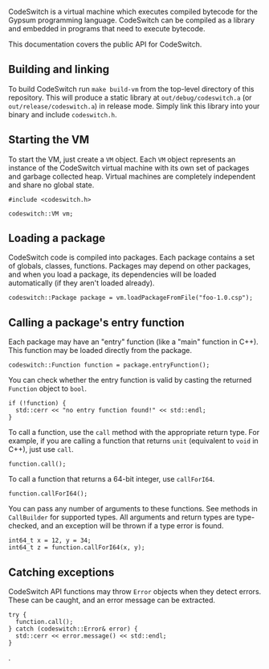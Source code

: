 CodeSwitch is a virtual machine which executes compiled bytecode for
the Gypsum programming language. CodeSwitch can be compiled as a
library and embedded in programs that need to execute bytecode.

This documentation covers the public API for CodeSwitch.

## Building and linking

To build CodeSwitch run `make build-vm` from the top-level directory
of this repository. This will produce a static library at
`out/debug/codeswitch.a` (or `out/release/codeswitch.a`) in release
mode. Simply link this library into your binary and include
`codeswitch.h`.

## Starting the VM

To start the VM, just create a `VM` object. Each `VM` object
represents an instance of the CodeSwitch virtual machine with its own
set of packages and garbage collected heap. Virtual machines are
completely independent and share no global state.

    #include <codeswitch.h>

    codeswitch::VM vm;

## Loading a package

CodeSwitch code is compiled into packages. Each package contains
a set of globals, classes, functions. Packages may depend on other
packages, and when you load a package, its dependencies will be loaded
automatically (if they aren't loaded already).

    codeswitch::Package package = vm.loadPackageFromFile("foo-1.0.csp");


## Calling a package's entry function

Each package may have an "entry" function (like a "main" function in
C++). This function may be loaded directly from the package.

    codeswitch::Function function = package.entryFunction();

You can check whether the entry function is valid by casting the
returned `Function` object to `bool`.

    if (!function) {
      std::cerr << "no entry function found!" << std::endl;
    }

To call a function, use the `call` method with the appropriate return
type. For example, if you are calling a function that returns `unit`
(equivalent to `void` in C++), just use `call`.

    function.call();

To call a function that returns a 64-bit integer, use `callForI64`.

    function.callForI64();

You can pass any number of arguments to these functions. See methods
in `CallBuilder` for supported types. All arguments and return types
are type-checked, and an exception will be thrown if a type error is
found.

    int64_t x = 12, y = 34;
    int64_t z = function.callForI64(x, y);

## Catching exceptions

CodeSwitch API functions may throw `Error` objects when they detect
errors. These can be caught, and an error message can be extracted.

    try {
      function.call();
    } catch (codeswitch::Error& error) {
      std::cerr << error.message() << std::endl;
    }

.